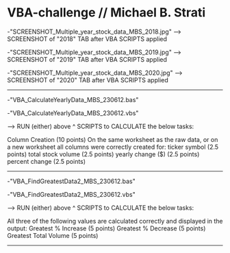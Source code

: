# VBA-challenge // Michael B. Strati

-"SCREENSHOT_Multiple_year_stock_data_MBS_2018.jpg"  --> SCREENSHOT of "2018" TAB after VBA SCRIPTS applied

-"SCREENSHOT_Multiple_year_stock_data_MBS_2019.jpg"  --> SCREENSHOT of "2019" TAB after VBA SCRIPTS applied

-"SCREENSHOT_Multiple_year_stock_data_MBS_2020.jpg"  --> SCREENSHOT of "2020" TAB after VBA SCRIPTS applied

---------------------------------------------------------------

-"VBA_CalculateYearlyData_MBS_230612.bas" 

-"VBA_CalculateYearlyData_MBS_230612.vbs" 

--> RUN (either) above ^ SCRIPTS to CALCULATE the below tasks:

Column Creation (10 points)
On the same worksheet as the raw data, or on a new worksheet all columns were correctly created for:
        ticker symbol (2.5 points)
        total stock volume (2.5 points)
        yearly change ($) (2.5 points)
        percent change (2.5 points)

---------------------------------------------------------------

-"VBA_FindGreatestData2_MBS_230612.bas"

-"VBA_FindGreatestData2_MBS_230612.vbs"

--> RUN (either) above ^ SCRIPTS to CALCULATE the below tasks:
    
All three of the following values are calculated correctly and displayed in the output:
        Greatest % Increase (5 points)
        Greatest % Decrease (5 points)
        Greatest Total Volume (5 points)

---------------------------------------------------------------

